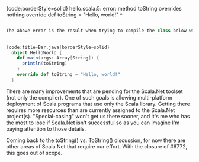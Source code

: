 {code:borderStyle=solid}
hello.scala:5: error: method toString overrides nothing
        override def toString = "Hello, world!"
                     ^
```scala

The above error is the result when trying to compile the class below with scalacompiler.exe
 
 
{code:title=Bar.java|borderStyle=solid}
  object HelloWorld {
    def main(args: Array[String]) {
      println(toString)
    }
    override def toString = "Hello, world!"
  }
```

There are many improvements that are pending for the Scala.Net toolset (not only the compiler). One of such goals is allowing multi-platform deployment of Scala programs that use only the Scala library. Getting there requires more resources than are currently assigned to the Scala.Net project(s). "Special-casing" won't get us there sooner, and it's me who has the most to lose if Scala.Net isn't successful so as you can imagine I'm paying attention to those details.

Coming back to the toString() vs. ToString() discussion, for now there are other areas of Scala.Net that require our effort.
With the closure of #6772, this goes out of scope.
